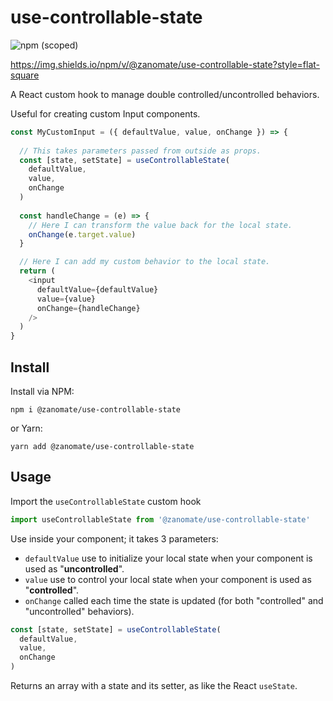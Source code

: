 # use-controllable-state

![npm (scoped)](https://img.shields.io/npm/v/@zanomate/use-controllable-state?style=flat-square)

https://img.shields.io/npm/v/@zanomate/use-controllable-state?style=flat-square

A React custom hook to manage double controlled/uncontrolled behaviors.

Useful for creating custom Input components.

```js
const MyCustomInput = ({ defaultValue, value, onChange }) => {
  
  // This takes parameters passed from outside as props.
  const [state, setState] = useControllableState(
    defaultValue,
    value,
    onChange
  )
  
  const handleChange = (e) => {
    // Here I can transform the value back for the local state.
    onChange(e.target.value)
  }

  // Here I can add my custom behavior to the local state.
  return (
    <input
      defaultValue={defaultValue}
      value={value}
      onChange={handleChange}
    />
  )
}
```

## Install
Install via NPM:
```
npm i @zanomate/use-controllable-state
```
or Yarn:
```
yarn add @zanomate/use-controllable-state
```

## Usage
Import the `useControllableState` custom hook

```js
import useControllableState from '@zanomate/use-controllable-state'
```

Use inside your component; it takes 3 parameters:
- `defaultValue` use to initialize your local state when your component is used as "**uncontrolled**".
- `value` use to control your local state when your component is used as "**controlled**".
- `onChange` called each time the state is updated (for both "controlled" and "uncontrolled" behaviors).

```js
const [state, setState] = useControllableState(
  defaultValue,
  value,
  onChange
)
```

Returns an array with a state and its setter, as like the React `useState`.
